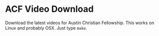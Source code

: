 # ACF Video Download

Download the latest videos for Austin Christian Fellowship.  This works
on Linux and probably OSX.  Just type `make`.
